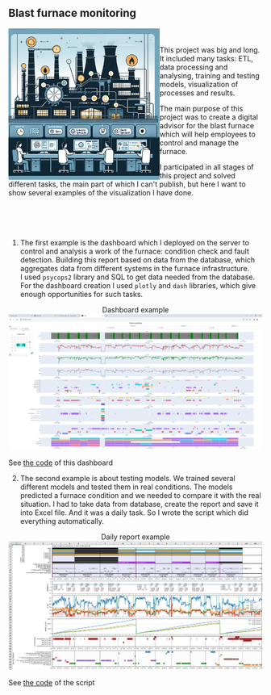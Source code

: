 ## Blast furnace monitoring

<img src="./pictures/photo_2024-08-08_15-35-24.jpg" width=300 align="left">

<br></br>
This project was big and long. It included many tasks: ETL, data processing and analysing, training and testing models, visualization of processes and results.  

The main purpose of this project was to create a digital advisor for the blast furnace which will help employees to control and manage the furnace.  

I participated in all stages of this project and solved different tasks, the main part of which I can't publish, but here I want to show several examples of the visualization I have done.  
<br></br>
<br></br>
1. The first example is the dashboard which I deployed on the server to control and analysis a work of the furnace: condition check and fault detection.
Building this report based on data from the database, which aggregates data from different systems in the furnace infrastructure.  
I used `psycops2` library and SQL to get data needed from the database.  
For the dashboard creation I used `plotly` and `dash` libraries, which give enough opportunities for such tasks.  

<p align="center">
Dashboard example
<img src="./pictures/dash4.png">
</p>  

See [the code](./furnace_process_dashboard.ipynb) of this dashboard  

2. The second example is about testing models. We trained several different models and tested them in real conditions.
The models predicted a furnace condition and we needed to compare it with the real situation. 
I had to take data from database, create the report and save it into Excel file. And it was a daily task. So I wrote the script which did everything automatically.  

<p align="center">
Daily report example
<img src="./pictures/2024-08-08_20-40-11.png">
</p>  

See [the code](./event_plot5_8.py) of the script  
